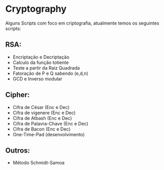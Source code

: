 # Cryptography

Alguns Scripts com foco em criptografia, atualmente temos os seguintes scripts:

## RSA:

* Encriptação e Decriptação
* Calculo da função totiente
* Teste a partir da Raiz Quadrada
* Fatoração de P e Q sabendo (e,d,n)
* GCD e Inverso modular

## Cipher:

* Cifra de César (Enc e Dec)
* Cifra de vigenere (Enc e Dec)
* Cifra de Atbash (Enc e Dec)
* Cifra de Palavra-Chave (Enc e Dec)
* Cifra de Bacon (Enc e Dec)
* One-Time-Pad (desenvolvimento)

## Outros:

* Método Schmidt-Samoa
